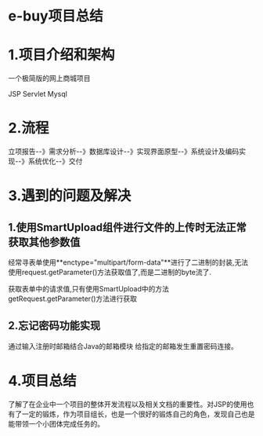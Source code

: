# e-buy项目总结

# 1.项目介绍和架构

一个极简版的网上商城项目 

JSP Servlet Mysql

# 2.流程

立项报告--》需求分析--》数据库设计--》实现界面原型--》系统设计及编码实现--》系统优化--》交付

# 3.遇到的问题及解决

## 1.使用SmartUpload组件进行文件的上传时无法正常获取其他参数值

经常寻表单使用**enctype="multipart/form-data"**进行了二进制的封装,无法使用request.getParameter()方法获取值了,而是二进制的byte流了.

获取表单中的请求值,只有使用SmartUpload中的方法getRequest.getParameter()方法进行获取

## 2.忘记密码功能实现

通过输入注册时邮箱结合Java的邮箱模块 给指定的邮箱发生重置密码连接。

# 4.项目总结

了解了在企业中一个项目的整体开发流程以及相关文档的重要性。对JSP的使用也有了一定的锻炼，作为项目组长，也是一个很好的锻炼自己的角色，发现自己也是能带领一个小团体完成任务的。
